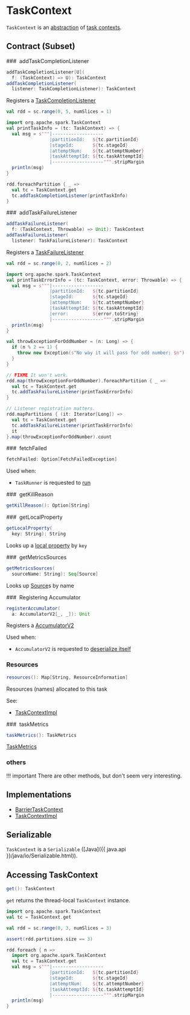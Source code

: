 # TaskContext

`TaskContext` is an [abstraction](#contract) of [task contexts](#implementations).

## Contract (Subset)

### <span id="addTaskCompletionListener"> addTaskCompletionListener

```scala
addTaskCompletionListener[U](
  f: (TaskContext) => U): TaskContext
addTaskCompletionListener(
  listener: TaskCompletionListener): TaskContext
```

Registers a [TaskCompletionListener](../TaskCompletionListener.md)

```scala
val rdd = sc.range(0, 5, numSlices = 1)

import org.apache.spark.TaskContext
val printTaskInfo = (tc: TaskContext) => {
  val msg = s"""|-------------------
                |partitionId:   ${tc.partitionId}
                |stageId:       ${tc.stageId}
                |attemptNum:    ${tc.attemptNumber}
                |taskAttemptId: ${tc.taskAttemptId}
                |-------------------""".stripMargin
  println(msg)
}

rdd.foreachPartition { _ =>
  val tc = TaskContext.get
  tc.addTaskCompletionListener(printTaskInfo)
}
```

### <span id="addTaskFailureListener"> addTaskFailureListener

```scala
addTaskFailureListener(
  f: (TaskContext, Throwable) => Unit): TaskContext
addTaskFailureListener(
  listener: TaskFailureListener): TaskContext
```

Registers a [TaskFailureListener](../TaskFailureListener.md)

```scala
val rdd = sc.range(0, 2, numSlices = 2)

import org.apache.spark.TaskContext
val printTaskErrorInfo = (tc: TaskContext, error: Throwable) => {
  val msg = s"""|-------------------
                |partitionId:   ${tc.partitionId}
                |stageId:       ${tc.stageId}
                |attemptNum:    ${tc.attemptNumber}
                |taskAttemptId: ${tc.taskAttemptId}
                |error:         ${error.toString}
                |-------------------""".stripMargin
  println(msg)
}

val throwExceptionForOddNumber = (n: Long) => {
  if (n % 2 == 1) {
    throw new Exception(s"No way it will pass for odd number: $n")
  }
}

// FIXME It won't work.
rdd.map(throwExceptionForOddNumber).foreachPartition { _ =>
  val tc = TaskContext.get
  tc.addTaskFailureListener(printTaskErrorInfo)
}

// Listener registration matters.
rdd.mapPartitions { (it: Iterator[Long]) =>
  val tc = TaskContext.get
  tc.addTaskFailureListener(printTaskErrorInfo)
  it
}.map(throwExceptionForOddNumber).count
```

### <span id="fetchFailed"> fetchFailed

```scala
fetchFailed: Option[FetchFailedException]
```

Used when:

* `TaskRunner` is requested to [run](../executor/TaskRunner.md#run)

### <span id="getKillReason"> getKillReason

```scala
getKillReason(): Option[String]
```

### <span id="getLocalProperty"> getLocalProperty

```scala
getLocalProperty(
  key: String): String
```

Looks up a [local property](../SparkContext.md#localProperties) by `key`

### <span id="getMetricsSources"> getMetricsSources

```scala
getMetricsSources(
  sourceName: String): Seq[Source]
```

Looks up [Source](../metrics/Source.md)s by name

### <span id="registerAccumulator"> Registering Accumulator

```scala
registerAccumulator(
  a: AccumulatorV2[_, _]): Unit
```

Registers a [AccumulatorV2](../accumulators/AccumulatorV2.md)

Used when:

* `AccumulatorV2` is requested to [deserialize itself](../accumulators/AccumulatorV2.md#readObject)

### Resources

```scala
resources(): Map[String, ResourceInformation]
```

Resources (names) allocated to this task

See:

* [TaskContextImpl](TaskContextImpl.md#resources)

### <span id="taskMetrics"> taskMetrics

```scala
taskMetrics(): TaskMetrics
```

[TaskMetrics](../executor/TaskMetrics.md)

### others

!!! important
    There are other methods, but don't seem very interesting.

## Implementations

* [BarrierTaskContext](../barrier-execution-mode/BarrierTaskContext.md)
* [TaskContextImpl](TaskContextImpl.md)

## <span id="Serializable"> Serializable

`TaskContext` is a `Serializable` ([Java]({{ java.api }}/java/io/Serializable.html)).

## <span id="get"> Accessing TaskContext

```scala
get(): TaskContext
```

`get` returns the thread-local `TaskContext` instance.

```scala
import org.apache.spark.TaskContext
val tc = TaskContext.get
```

```scala
val rdd = sc.range(0, 3, numSlices = 3)

assert(rdd.partitions.size == 3)

rdd.foreach { n =>
  import org.apache.spark.TaskContext
  val tc = TaskContext.get
  val msg = s"""|-------------------
                |partitionId:   ${tc.partitionId}
                |stageId:       ${tc.stageId}
                |attemptNum:    ${tc.attemptNumber}
                |taskAttemptId: ${tc.taskAttemptId}
                |-------------------""".stripMargin
  println(msg)
}
```
